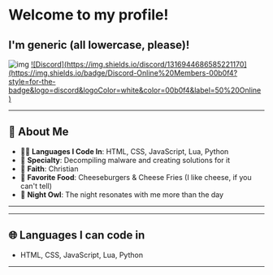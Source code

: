 # Welcome to my profile!
## I'm generic (all lowercase, please)!

![img](https://readme-typing-svg.demolab.com/?font=Fredoka+One&pause=1000&random=false&width=435&lines=fullstack+and+python+dev;malware+stuff;creator+of+colon+three+unblocked+games)
[![Discord](https://img.shields.io/discord/1316944686585221170](https://img.shields.io/badge/Discord-Online%20Members-00b0f4?style=for-the-badge&logo=discord&logoColor=white&color=00b0f4&label=50%20Online
)](https://img.shields.io/discord/1316944686585221170?style=for-the-badge&logo=discord&logoColor=white&color=7289da)

---
## 🌟 About Me
- 🧑‍💻 **Languages I Code In**: HTML, CSS, JavaScript, Lua, Python
- 🔐 **Specialty**: Decompiling malware and creating solutions for it
- 📖 **Faith**: Christian
- 🍔 **Favorite Food**: Cheeseburgers & Cheese Fries (I like cheese, if you can't tell)
- 🌌 **Night Owl**: The night resonates with me more than the day
---

---
## 🌐 Languages I can code in
- HTML, CSS, JavaScript, Lua, Python
---



